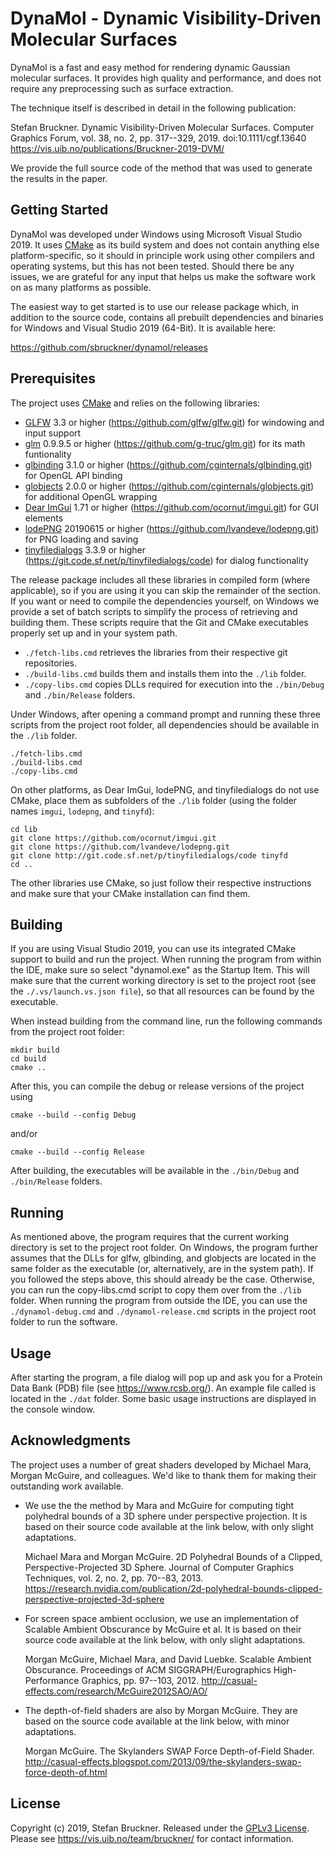 # DynaMol - Dynamic Visibility-Driven Molecular Surfaces

DynaMol is a fast and easy method for rendering dynamic Gaussian molecular surfaces. It provides high quality and performance, and does not require any preprocessing such as surface extraction.

The technique itself is described in detail in the following publication:

Stefan Bruckner. Dynamic Visibility-Driven Molecular Surfaces. Computer Graphics Forum, vol. 38, no. 2, pp. 317--329, 2019. doi:10.1111/cgf.13640 
https://vis.uib.no/publications/Bruckner-2019-DVM/

We provide the full source code of the method that was used to generate the results in the paper.

## Getting Started

DynaMol was developed under Windows using Microsoft Visual Studio 2019. It uses [CMake](https://cmake.org/) as its build system and does not contain anything else platform-specific, so it should in principle work using other compilers and operating systems, but this has not been tested. Should there be any issues, we are grateful for any input that helps us make the software work on as many platforms as possible.

The easiest way to get started is to use our release package which, in addition to the source code, contains all prebuilt dependencies and binaries for Windows and Visual Studio 2019 (64-Bit). It is available here:

https://github.com/sbruckner/dynamol/releases

## Prerequisites

The project uses [CMake](https://cmake.org/) and relies on the following libraries: 

- [GLFW](https://www.glfw.org/) 3.3 or higher (https://github.com/glfw/glfw.git) for windowing and input support
- [glm](https://glm.g-truc.net/) 0.9.9.5 or higher (https://github.com/g-truc/glm.git) for its math funtionality
- [glbinding](https://github.com/cginternals/glbinding) 3.1.0 or higher (https://github.com/cginternals/glbinding.git) for OpenGL API binding
- [globjects](https://github.com/cginternals/globjects) 2.0.0 or higher (https://github.com/cginternals/globjects.git) for additional OpenGL wrapping
- [Dear ImGui](https://github.com/ocornut/imgui) 1.71 or higher (https://github.com/ocornut/imgui.git) for GUI elements
- [lodePNG](https://lodev.org/lodepng/) 20190615 or higher (https://github.com/lvandeve/lodepng.git) for PNG loading and saving
- [tinyfiledialogs](https://sourceforge.net/projects/tinyfiledialogs/) 3.3.9 or higher (https://git.code.sf.net/p/tinyfiledialogs/code) for dialog functionality

The release package includes all these libraries in compiled form (where applicable), so if you are using it you can skip the remainder of the section. If you want or need to compile the dependencies yourself, on Windows we provide a set of batch scripts to simplify the process of retrieving and building them. These scripts require that the Git and CMake executables properly set up and in your system path.

- ```./fetch-libs.cmd``` retrieves the libraries from their respective git repositories.  
- ```./build-libs.cmd``` builds them and installs them into the ```./lib``` folder.  
- ```./copy-libs.cmd``` copies DLLs required for execution into the ```./bin/Debug``` and ```./bin/Release``` folders. 

Under Windows, after opening a command prompt and running these three scripts from the project root folder, all dependencies should be available in the ```./lib``` folder.

```
./fetch-libs.cmd
./build-libs.cmd
./copy-libs.cmd
```

On other platforms, as Dear ImGui, lodePNG, and tinyfiledialogs do not use CMake, place them as subfolders of the ```./lib``` folder (using the folder names ```imgui```, ```lodepng```, and ```tinyfd```):

```
cd lib
git clone https://github.com/ocornut/imgui.git  
git clone https://github.com/lvandeve/lodepng.git
git clone http://git.code.sf.net/p/tinyfiledialogs/code tinyfd
cd ..
```

The other libraries use CMake, so just follow their respective instructions and make sure that your CMake installation can find them.

## Building

If you are using Visual Studio 2019, you can use its integrated CMake support to build and run the project. When running the program from within the IDE, make sure so select "dynamol.exe" as the Startup Item. This will make sure that the current working directory is set to the project root (see the ```./.vs/launch.vs.json file```), so that all resources can be found by the executable.

When instead building from the command line, run the following commands from the project root folder:

```
mkdir build
cd build
cmake ..
```

After this, you can compile the debug or release versions of the project using 

```
cmake --build --config Debug
```

and/or

```
cmake --build --config Release
```

After building, the executables will be available in the ```./bin/Debug``` and ```./bin/Release``` folders.

## Running

As mentioned above, the program requires that the current working directory is set to the project root folder. On Windows, the program further assumes that the DLLs for glfw, glbinding, and globjects are located in the same folder as the executable (or, alternatively, are in the system path). If you followed the steps above, this should already be the case. Otherwise, you can run the copy-libs.cmd script to copy them over from the ```./lib``` folder. When running the program from outside the IDE, you can use the ```./dynamol-debug.cmd``` and ```./dynamol-release.cmd``` scripts in the project root folder to run the software.

## Usage

After starting the program, a file dialog will pop up and ask you for a Protein Data Bank (PDB) file (see https://www.rcsb.org/). An example file called is located in the ```./dat``` folder. Some basic usage instructions are displayed in the console window.

## Acknowledgments

The project uses a number of great shaders developed by Michael Mara, Morgan  McGuire, and colleagues. We'd like to thank them for making their outstanding work available. 

- We use the the method by Mara and McGuire for computing tight polyhedral bounds of a 3D sphere under perspective projection. It is based on their source code available at the link below, with only slight adaptations. 

    Michael Mara and Morgan McGuire. 2D Polyhedral Bounds of a Clipped,  Perspective-Projected 3D Sphere. Journal of Computer Graphics Techniques,  vol. 2, no. 2, pp. 70--83, 2013.
    https://research.nvidia.com/publication/2d-polyhedral-bounds-clipped-perspective-projected-3d-sphere 

- For screen space ambient occlusion, we use an implementation of Scalable Ambient Obscurance by McGuire et al. It is based on their source code available at the link below, with only slight adaptations. 

  Morgan McGuire, Michael Mara, and David Luebke. Scalable Ambient Obscurance. Proceedings of ACM SIGGRAPH/Eurographics High-Performance Graphics, pp. 97--103, 2012.
  http://casual-effects.com/research/McGuire2012SAO/AO/ 

- The depth-of-field shaders are also by Morgan McGuire. They are based on the source code available at the link below, with minor adaptations. 

  Morgan McGuire. The Skylanders SWAP Force Depth-of-Field Shader.
  http://casual-effects.blogspot.com/2013/09/the-skylanders-swap-force-depth-of.html 

## License

Copyright (c) 2019, Stefan Bruckner. Released under the [GPLv3 License](LICENSE.md).
Please see https://vis.uib.no/team/bruckner/ for contact information.
